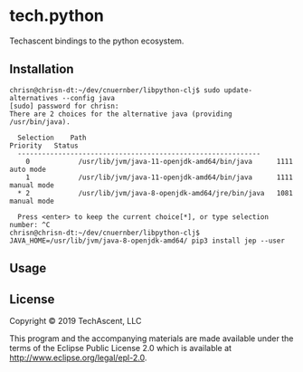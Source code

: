 # tech.python

Techascent bindings to the python ecosystem.

## Installation

```console
chrisn@chrisn-dt:~/dev/cnuernber/libpython-clj$ sudo update-alternatives --config java
[sudo] password for chrisn:
There are 2 choices for the alternative java (providing /usr/bin/java).

  Selection    Path                                            Priority   Status
  ------------------------------------------------------------
    0            /usr/lib/jvm/java-11-openjdk-amd64/bin/java      1111      auto mode
    1            /usr/lib/jvm/java-11-openjdk-amd64/bin/java      1111      manual mode
  * 2            /usr/lib/jvm/java-8-openjdk-amd64/jre/bin/java   1081      manual mode

  Press <enter> to keep the current choice[*], or type selection number: ^C
chrisn@chrisn-dt:~/dev/cnuernber/libpython-clj$ JAVA_HOME=/usr/lib/jvm/java-8-openjdk-amd64/ pip3 install jep --user
```


## Usage



## License

Copyright © 2019 TechAscent, LLC

This program and the accompanying materials are made available under the
terms of the Eclipse Public License 2.0 which is available at
http://www.eclipse.org/legal/epl-2.0.
